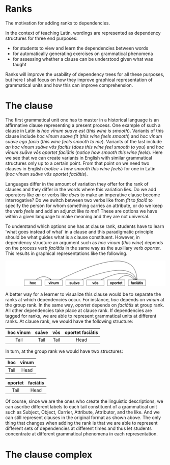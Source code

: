 # Ranks
The motivation for adding ranks to dependencies.

In the context of teaching Latin, wordings are represented as dependency structures for three end purposes:

* for students to view and learn the dependencies between words
* for automatically generating exercises on grammatical phenomena
* for assessing whether a clause can be understood given what was taught

Ranks will improve the usability of dependency trees for all these purposes, but here I shall focus on how they improve graphical representation of grammatical units and how this can improve comprehension.

# The clause

The first grammatical unit one has to master in a historical language is an affirmative clause representing a present process. One example of such a clause in Latin is *hoc vīnum suave est* (*this wine is smooth*). Variants of this clause include *hoc vīnum suave fit* (*this wine feels smooth*) and *hoc vīnum suāve ego faciō* (*this wine feels smooth to me*). Variants of the last include *an hoc vīnum suāve vōs facitis* (*does this wine feel smooth to you*) and *hoc vīnum suāve vōs oportet faciātis* (*notice how smooth this wine feels*). Here we see that we can create variants in English with similar grammatical structures only up to a certain point. From that point on we need two clauses in English (*notice* + *how smooth this wine feels*) for one in Latin (*hoc vīnum suāve vōs oportet faciātis*).

Languages differ in the amount of variation they offer for the rank of clauses and they differ in the words where this variation lies. Do we add operators like *an* or verbs like *does* to make an imperative clause become interrogative? Do we switch between two verbs like from *fit* to *faciō* to specify the person for whom something carries an attribute, or do we keep the verb *feels* and add an adjunct like *to me*? These are options we have within a given language to make meaning and they are not universal.

To understand which options one has at clause rank, students have to learn 'what goes instead of what' in a clause and this paradigmatic principle should be what guides what is a clause constituent. However, in dependency structure an argument such as *hoc vīnum* (*this wine*) depends on the process verb *faciātis* in the same way as the auxiliary verb *oportet*. This results in graphical representations like the following.

![Dependency without ranks](README/Dependency.png "Dependency without ranks")

A better way for a learner to visualize this clause would be to separate the ranks at which dependencies occur. For instance, *hoc* depends on *vīnum* at the group rank. In the same way, *oportet* depends on *faciātis* at group rank. All other dependencies take place at clause rank. If dependencies are tagged for ranks, we are able to represent grammatical units at different ranks. At clause rank, we would have the following structure:

| hoc vīnum        | suāve            | vōs              | oportet faciātis |
|:----------------:|:----------------:|:----------------:|:----------------:| 
| Tail             | Tail             | Tail             | Head             | 

In turn, at the group rank we would have two structures:

| hoc              | vīnum            |
|:----------------:|:----------------:| 
| Tail             | Head             |

| oportet          | faciātis         |
|:----------------:|:----------------:| 
| Tail             | Head             |

Of course, since we are the ones who create the linguistic descriptions, we can ascribe different labels to each tail constituent of a grammatical unit such as Subject, Object, Carrier, Attribute, Attributor, and the like. And we can still represent clauses in the original format as shown above. The only thing that changes when adding the rank is that we are able to represent different sets of dependencies at different times and thus let students concentrate at different grammatical phenomena in each representation.

# The clause complex





